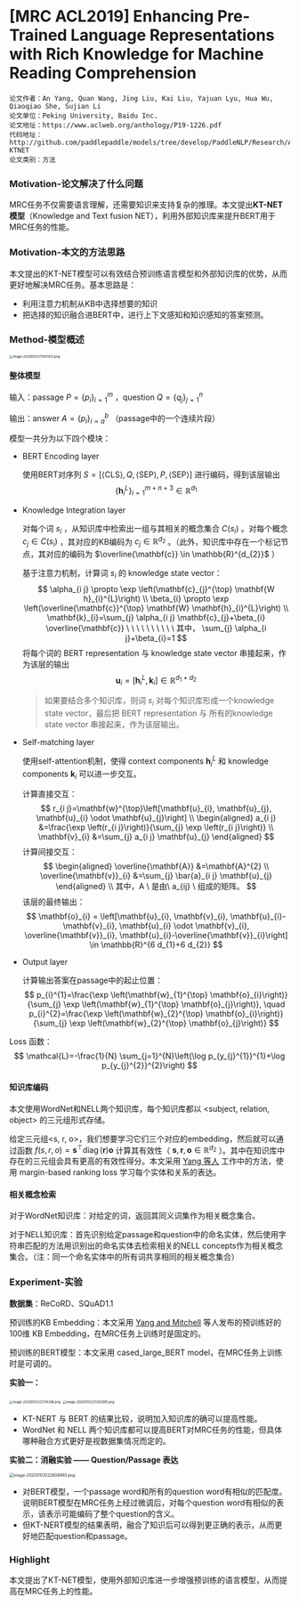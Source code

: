 # [MRC ACL2019] Enhancing Pre-Trained Language Representations with Rich Knowledge for Machine Reading Comprehension

```
论文作者：An Yang, Quan Wang, Jing Liu, Kai Liu, Yajuan Lyu, Hua Wu, Qiaoqiao She, Sujian Li
论文单位：Peking University, Baidu Inc.
论文地址：https://www.aclweb.org/anthology/P19-1226.pdf
代码地址：http://github.com/paddlepaddle/models/tree/develop/PaddleNLP/Research/ACL2019-KTNET
论文类别：方法
```



### Motivation-论文解决了什么问题

MRC任务不仅需要语言理解，还需要知识来支持复杂的推理。本文提出**KT-NET模型**（Knowledge and Text fusion NET），利用外部知识库来提升BERT用于MRC任务的性能。



### Motivation-本文的方法思路

本文提出的KT-NET模型可以有效结合预训练语言模型和外部知识库的优势，从而更好地解决MRC任务。基本思路是：

- 利用注意力机制从KB中选择想要的知识
- 把选择的知识融合进BERT中，进行上下文感知和知识感知的答案预测。



### Method-模型概述

<img src="https://i.loli.net/2020/01/03/h3CcylAdXnNut6I.png" alt="image-20200103175957431.png" style="zoom:40%;" />

#### 整体模型

输入：passage $P=\left\{p_{i}\right\}_{i=1}^{m}$ ，question $Q=\left\{q_{j}\right\}_{j=1}^{n}$

输出：answer $A=\left\{p_{i}\right\}_{i=a}^{b}$ （passage中的一个连续片段）

模型一共分为以下四个模块：

- BERT Encoding layer

  使用BERT对序列 $S=[\langle\mathrm{CLS}\rangle, Q,\langle\mathrm{SEP}\rangle, P,\langle\mathrm{SEP}\rangle]$ 进行编码，得到该层输出 
  $$
  \left\{\mathbf{h}_{i}^{L}\right\}_{i=1}^{m+n+3} \in \mathbb{R}^{d_{1}}
  $$

- Knowledge Integration layer

  对每个词 $s_i$ ，从知识库中检索出一组与其相关的概念集合 $C\left(s_{i}\right)$ 。对每个概念 $c_j \in C(s_i)$ ，其对应的KB编码为 $c_j \in \mathbb{R}^{d_{2}}$ 。（此外，知识库中存在一个标记节点，其对应的编码为 $\overline{\mathbf{c}} \in \mathbb{R}^{d_{2}}$ ）

  基于注意力机制，计算词 $s_i$ 的 knowledge state vector：
  $$
  \alpha_{i j} \propto \exp \left(\mathbf{c}_{j}^{\top} \mathbf{W h}_{i}^{L}\right)  \\
  \beta_{i} \propto \exp \left(\overline{\mathbf{c}}^{\top} \mathbf{W} \mathbf{h}_{i}^{L}\right) \\
  \mathbf{k}_{i}=\sum_{j} \alpha_{i j} \mathbf{c}_{j}+\beta_{i} \overline{\mathbf{c}}  \  \ \ \ \  \ \ \ \ \ 
  其中， \sum_{j} \alpha_{i j}+\beta_{i}=1
  $$
  将每个词的 BERT representation 与 knowledge state vector 串接起来，作为该层的输出
  $$
  \mathbf{u}_{i} =\left[\mathbf{h}_{i}^{L}, \mathbf{k}_{i}\right] \in \mathbb{R}^{d_{1}+d_{2}}
  $$

  >如果要结合多个知识库，则词 $s_i$ 对每个知识库形成一个knowledge state vector，最后把 BERT representation 与 所有的knowledge state vector 串接起来，作为该层输出。

- Self-matching layer

  使用self-attention机制，使得 context components $\mathbf{h}_{i}^{L}$ 和 knowledge components $\mathbf{k}_{i}$ 可以进一步交互。

  计算直接交互：
  $$
  r_{i j}=\mathbf{w}^{\top}\left[\mathbf{u}_{i}, \mathbf{u}_{j}, \mathbf{u}_{i} \odot \mathbf{u}_{j}\right] \\
  \begin{aligned} a_{i j} &=\frac{\exp \left(r_{i j}\right)}{\sum_{j} \exp \left(r_{i j}\right)} \\ 
  \mathbf{v}_{i} &=\sum_{j} a_{i j} \mathbf{u}_{j} \end{aligned}
  $$
  计算间接交互：
  $$
  \begin{aligned} \overline{\mathbf{A}} &=\mathbf{A}^{2} \\ 
  \overline{\mathbf{v}}_{i} &=\sum_{j} \bar{a}_{i j} \mathbf{u}_{j} \end{aligned} \\
  其中，A \ 是由\ a_{ij} \ 组成的矩阵。
  $$
  该层的最终输出：
  $$
  \mathbf{o}_{i} = \left[\mathbf{u}_{i}, \mathbf{v}_{i}, \mathbf{u}_{i}-\mathbf{v}_{i}, \mathbf{u}_{i} \odot \mathbf{v}_{i}, \overline{\mathbf{v}}_{i}, \mathbf{u}_{i}-\overline{\mathbf{v}}_{i}\right] \in \mathbb{R}^{6 d_{1}+6 d_{2}}
  $$

- Output layer

  计算输出答案在passage中的起止位置：
  $$
  p_{i}^{1}=\frac{\exp \left(\mathbf{w}_{1}^{\top} \mathbf{o}_{i}\right)}{\sum_{j} \exp \left(\mathbf{w}_{1}^{\top} \mathbf{o}_{j}\right)}, \quad p_{i}^{2}=\frac{\exp \left(\mathbf{w}_{2}^{\top} \mathbf{o}_{i}\right)}{\sum_{j} \exp \left(\mathbf{w}_{2}^{\top} \mathbf{o}_{j}\right)}
  $$

Loss 函数：
$$
\mathcal{L}=-\frac{1}{N} \sum_{j=1}^{N}\left(\log p_{y_{j}^{1}}^{1}+\log p_{y_{j}^{2}}^{2}\right)
$$

#### 知识库编码

本文使用WordNet和NELL两个知识库，每个知识库都以 <subject, relation, object> 的三元组形式存储。

给定三元组<s, r, o>，我们想要学习它们三个对应的embedding，然后就可以通过函数 $f(s, r, o)=\mathbf{s}^{\top} \operatorname{diag}(\mathbf{r}) \mathbf{o}$ 计算其有效性（ $\mathbf{s}, \mathbf{r}, \mathbf{o} \in \mathbb{R}^{d_{2}}$ ）。其中在知识库中存在的三元组会具有更高的有效性得分。本文采用 [Yang 等人](https://arxiv.org/pdf/1412.6575.pdf) 工作中的方法，使用 margin-based ranking loss 学习每个实体和关系的表达。

#### 相关概念检索

对于WordNet知识库：对给定的词，返回其同义词集作为相关概念集合。

对于NELL知识库：首先识别给定passage和question中的命名实体，然后使用字符串匹配的方法用识别出的命名实体去检索相关的NELL concepts作为相关概念集合。（注：同一个命名实体中的所有词共享相同的相关概念集合）



### Experiment-实验

**数据集**：ReCoRD、SQuAD1.1

预训练的KB Embedding：本文采用 [Yang and Mitchell](https://arxiv.org/pdf/1902.09091.pdf) 等人发布的预训练好的100维 KB Embedding，在MRC任务上训练时是固定的。

预训练的BERT模型：本文采用 cased_large_BERT model，在MRC任务上训练时是可调的。

**实验一：**

<img src="https://i.loli.net/2020/01/03/BWasvzAUfKgD1HP.png" alt="image-20200103221214398.png" style="zoom:40%;" />

<img src="https://i.loli.net/2020/01/03/V9NCBGKuEl8t3wd.png" alt="image-20200103221302885.png" style="zoom:40%;" />

- KT-NERT 与 BERT 的结果比较，说明加入知识库的确可以提高性能。
- WordNet 和 NELL 两个知识库都可以提高BERT对MRC任务的性能，但具体哪种融合方式更好是视数据集情况而定的。

**实验二：消融实验 —— Question/Passage 表达**

<img src="https://i.loli.net/2020/01/03/bEG2rkQZv97sPNA.png" alt="image-20200103222604993.png" style="zoom:50%;" />

- 对BERT模型，一个passage word和所有的question word有相似的匹配度。说明BERT模型在MRC任务上经过微调后，对每个question word有相似的表示，该表示可能编码了整个question的含义。
- 但KT-NERT模型的结果表明，融合了知识后可以得到更正确的表示，从而更好地匹配question和passage。



### Highlight

本文提出了KT-NET模型，使用外部知识库进一步增强预训练的语言模型，从而提高在MRC任务上的性能。